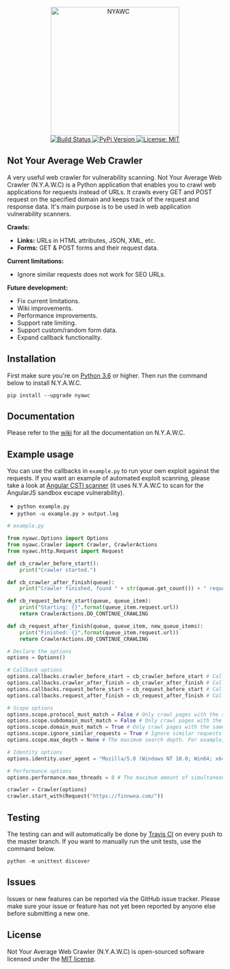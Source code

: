 <p align="center">
    <img src="https://i.imgur.com/ONCi3C2.png" width="300" height="300" alt="NYAWC">
    <br/>
    <a href="https://travis-ci.org/tijme/not-your-average-web-crawler">
        <img src="https://travis-ci.org/tijme/not-your-average-web-crawler.svg?branch=master" alt="Build Status">
    </a>
    <a href="https://pypi.python.org/pypi/nyawc/">
        <img src="https://img.shields.io/pypi/v/nyawc.svg" alt="PyPi Version">
    </a>
    <a href="LICENSE.md">
        <img src="https://img.shields.io/badge/License-MIT-yellow.svg" alt="License: MIT">
    </a>
</p>

## Not Your Average Web Crawler
A very useful web crawler for vulnerability scanning. Not Your Average Web Crawler (N.Y.A.W.C) is a Python application that enables you to crawl web applications for requests instead of URLs. It crawls every GET and POST request on the specified domain and keeps track of the request and response data. It's main purpose is to be used in web application vulnerability scanners.

**Crawls:**

- **Links:** URLs in HTML attributes, JSON, XML, etc.
- **Forms:** GET & POST forms and their request data.

**Current limitations:**
- Ignore similar requests does not work for SEO URLs.

**Future development:**
- Fix current limitations.
- Wiki improvements.
- Performance improvements.
- Support rate limiting.
- Support custom/random form data.
- Expand callback functionality.

## Installation
First make sure you're on [Python 3.6](https://www.python.org/) or higher. Then run the command below to install N.Y.A.W.C.

`pip install --upgrade nyawc`

## Documentation

Please refer to the [wiki](https://github.com/tijme/not-your-average-web-crawler/wiki) for all the documentation on N.Y.A.W.C.

## Example usage

You can use the callbacks in `example.py` to run your own exploit against the requests. If you want an example of automated exploit scanning, please take a look at [Angular CSTI scanner](https://github.com/tijme/angular-csti-scanner/tree/nyawc) (it uses N.Y.A.W.C to scan for the AngularJS sandbox escape vulnerability).

* `python example.py`
* `python -u example.py > output.log`

```python
# example.py

from nyawc.Options import Options
from nyawc.Crawler import Crawler, CrawlerActions
from nyawc.http.Request import Request

def cb_crawler_before_start():
    print("Crawler started.")

def cb_crawler_after_finish(queue):
    print("Crawler finished, found " + str(queue.get_count()) + " requests.")

def cb_request_before_start(queue, queue_item):
    print("Starting: {}".format(queue_item.request.url))
    return CrawlerActions.DO_CONTINUE_CRAWLING

def cb_request_after_finish(queue, queue_item, new_queue_items):
    print("Finished: {}".format(queue_item.request.url))
    return CrawlerActions.DO_CONTINUE_CRAWLING

# Declare the options
options = Options()

# Callback options
options.callbacks.crawler_before_start = cb_crawler_before_start # Called before the crawler starts crawling. Default is a null route.
options.callbacks.crawler_after_finish = cb_crawler_after_finish # Called after the crawler finished crawling. Default is a null route.
options.callbacks.request_before_start = cb_request_before_start # Called before the crawler starts a new request. Default is a null route.
options.callbacks.request_after_finish = cb_request_after_finish # Called after the crawler finishes a request. Default is a null route.

# Scope options
options.scope.protocol_must_match = False # Only crawl pages with the same protocol as the startpoint (e.g. only https). Default is False.
options.scope.subdomain_must_match = False # Only crawl pages with the same subdomain as the startpoint. If the startpoint is not a subdomain, no subdomains will be crawled. Default is True.
options.scope.domain_must_match = True # Only crawl pages with the same domain as the startpoint (e.g. only finnwea.com). Default is True.
options.scope.ignore_similar_requests = True # Ignore similar requests like `?page=1` & `?page=2` or `/page/1` and `/page/2`. Default is False.
options.scope.max_depth = None # The maximum search depth. For example, 2 would be the startpoint and all the pages found on it. Default is None (unlimited).

# Identity options
options.identity.user_agent = "Mozilla/5.0 (Windows NT 10.0; Win64; x64) AppleWebKit/537.36 (KHTML, like Gecko) Chrome/56.0.2924.87 Safari/537.36" # The user agent to make requests with. Default is Chrome.

# Performance options
options.performance.max_threads = 8 # The maximum amount of simultaneous threads to use for crawling. Default is 4.

crawler = Crawler(options)
crawler.start_with(Request("https://finnwea.com/"))
```

## Testing

The testing can and will automatically be done by [Travis CI](https://travis-ci.com/) on every push to the master branch. If you want to manually run the unit tests, use the command below.

`python -m unittest discover`

## Issues

Issues or new features can be reported via the GitHub issue tracker. Please make sure your issue or feature has not yet been reported by anyone else before submitting a new one.

## License

Not Your Average Web Crawler (N.Y.A.W.C) is open-sourced software licensed under the [MIT license](LICENSE.md).
